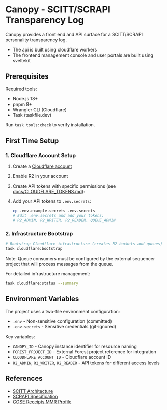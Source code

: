 # Canopy - SCITT/SCRAPI Transparency Log

Canopy provides a front end and  API surface for a SCITT/SCRAPI personality transparency log.

- The api is built using cloudflare workers
- The frontend management console and user portals are built using sveltekit

## Prerequisites

Required tools:
- Node.js 18+
- pnpm 8+
- Wrangler CLI (Cloudflare)
- Task (taskfile.dev)

Run `task tools:check` to verify installation.

## First Time Setup

### 1. Cloudflare Account Setup

1. Create a [Cloudflare account](https://dash.cloudflare.com/sign-up)
2. Enable R2 in your account
3. Create API tokens with specific permissions (see [docs/CLOUDFLARE_TOKENS.md](docs/CLOUDFLARE_TOKENS.md)):

4. Add your API tokens to `.env.secrets`:
   ```bash
   cp .env.example.secrets .env.secrets
   # Edit .env.secrets and add your tokens:
   # R2_ADMIN, R2_WRITER, R2_READER, QUEUE_ADMIN
   ```

### 2. Infrastructure Bootstrap

```bash
# Bootstrap Cloudflare infrastructure (creates R2 buckets and queues)
task cloudflare:bootstrap
```

Note: Queue consumers must be configured by the external sequencer project that will process messages from the queue.

For detailed infrastructure management:
```bash
task cloudflare:status --summary
```

## Environment Variables

The project uses a two-file environment configuration:

- `.env` - Non-sensitive configuration (committed)
- `.env.secrets` - Sensitive credentials (git-ignored)

Key variables:
- `CANOPY_ID` - Canopy instance identifier for resource naming
- `FOREST_PROJECT_ID` - External Forest project reference for integration
- `CLOUDFLARE_ACCOUNT_ID` - Cloudflare account ID
- `R2_ADMIN`, `R2_WRITER`, `R2_READER` - API tokens for different access levels

## References

- [SCITT Architecture](https://www.ietf.org/archive/id/draft-ietf-scitt-architecture-22.txt)
- [SCRAPI Specification](https://www.ietf.org/archive/id/draft-ietf-scitt-scrapi-05.txt)
- [COSE Receipts MMR Profile](https://www.ietf.org/archive/id/draft-bryce-cose-receipts-mmr-profile-00.txt)
